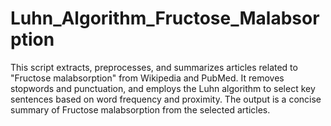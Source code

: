 # Luhn_Algorithm_Fructose_Malabsorption
This script extracts, preprocesses, and summarizes articles related to "Fructose malabsorption" from Wikipedia and PubMed. It removes stopwords and punctuation, and employs the Luhn algorithm to select key sentences based on word frequency and proximity. The output is a concise summary of Fructose malabsorption from the selected articles.
